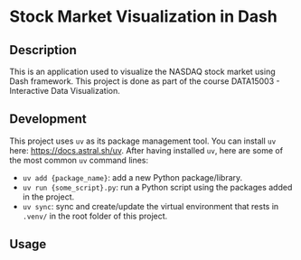 # Stock Market Visualization in Dash

## Description

This is an application used to visualize the NASDAQ stock market using Dash framework. This project is done as part of the course DATA15003 - Interactive Data Visualization.

## Development

This project uses `uv` as its package management tool. You can install `uv` here: <https://docs.astral.sh/uv>. After having installed `uv`, here are some of the most common `uv` command lines:

- `uv add {package_name}`: add a new Python package/library.
- `uv run {some_script}.py`: run a Python script using the packages added in the project.
- `uv sync`: sync and create/update the virtual environment that rests in `.venv/` in the root folder of this project.

## Usage
